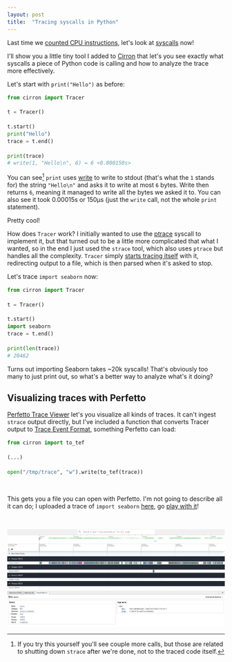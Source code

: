```yaml
---
layout: post
title:  "Tracing syscalls in Python"
---
```


Last time we [counted CPU
instructions](http://blog.mattstuchlik.com/2024/02/08/counting-cpu-instructions-in-python.html),
let's look at [syscalls](https://en.wikipedia.org/wiki/System_call) now!

I'll show you a little tiny tool I added to
[Cirron](https://github.com/s7nfo/Cirron) that let's you see exactly what
syscalls a piece of Python code is calling and how to analyze the trace more effectively.

Let's start with `print("Hello")` as before:
```python
from cirron import Tracer

t = Tracer()

t.start()
print("Hello")
trace = t.end()

print(trace)
# write(1, "Hello\n", 6) = 6 <0.000150s>
```

You can see[^0] `print` uses
[write](https://man7.org/linux/man-pages/man2/write.2.html) to write to stdout
(that's what the `1` stands for) the string `"Hello\n"` and asks it to write at
most `6` bytes. Write then returns `6`, meaning it managed to write all the bytes we
asked it to. You can also see it took 0.00015s or 150μs (just the `write` call, not the whole `print`
statement).

Pretty cool!

How does `Tracer` work? I initially wanted to use the
[ptrace](https://man7.org/linux/man-pages/man2/ptrace.2.html) syscall to
implement it, but that turned out to be a little more complicated that what I
wanted, so in the end I just used the `strace` tool, which also uses `ptrace`
but handles all the complexity. `Tracer` simply [starts tracing
itself](https://github.com/s7nfo/Cirron/blob/master/cirron/tracer.py#L138) with
it, redirecting output to a file, which is then parsed when it's asked to stop.

Let's trace `import seaborn` now:
```python
from cirron import Tracer

t = Tracer()

t.start()
import seaborn
trace = t.end()

print(len(trace))
# 20462
```

Turns out importing Seaborn takes ~20k syscalls! That's obviously too many to
just print out, so what's a better way to analyze what's it doing?

## Visualizing traces with Perfetto

[Perfetto Trace Viewer](https://ui.perfetto.dev) let's you visualize all kinds
of traces. It can't ingest `strace` output directly, but I've included a
function that converts Tracer output to [Trace Event
Format](https://docs.google.com/document/d/1CvAClvFfyA5R-PhYUmn5OOQtYMH4h6I0nSsKchNAySU/preview),
something Perfetto can load:

```python
from cirron import to_tef

(...)

open("/tmp/trace", "w").write(to_tef(trace))
```

<br>

This gets you a file you can open with Perfetto. I'm not going to describe all it can do; I uploaded a trace of `import seaborn` [here](https://gist.github.com/s7nfo/4cda90818a07d851fea79c8c17e8eab8), go [play with it](https://ui.perfetto.dev/)!

<br>

![Perfetto](/assets/perfetto.png)

[^0]: If you try this yourself you'll see couple more calls, but those are related to shutting down `strace` after we're done, not to the traced code itself.
